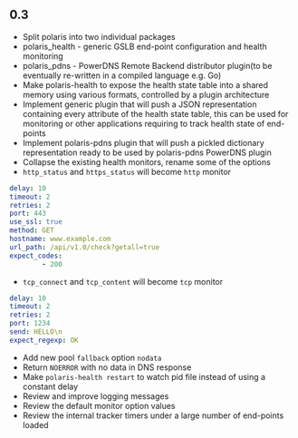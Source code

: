 ## 0.3
- Split polaris into two individual packages
 - polaris_health - generic GSLB end-point configuration and health monitoring 
 - polaris_pdns - PowerDNS Remote Backend distributor plugin(to be eventually re-written in a compiled language e.g. Go)
- Make polaris-health to expose the health state table into a shared memory using various formats, controlled by a plugin architecture
 - Implement generic plugin that will push a JSON representation containing every attribute of the health state table, this can be used for monitoring or other applications requiring to track health state of end-points  
 - Implement polaris-pdns plugin that will push a pickled dictionary representation ready to be used by polaris-pdns PowerDNS plugin 
- Collapse the existing health monitors, rename some of the options
 - `http_status` and `https_status` will become `http` monitor
 ```yaml
 delay: 10
 timeout: 2
 retries: 2
 port: 443
 use_ssl: true
 method: GET
 hostname: www.example.com
 url_path: /api/v1.0/check?getall=true
 expect_codes:
         - 200
 ```
 - `tcp_connect` and `tcp_content` will become `tcp` monitor
 ```yaml
 delay: 10
 timeout: 2
 retries: 2
 port: 1234
 send: HELLO\n
 expect_regexp: OK
 ```
- Add new pool `fallback` option `nodata`
 - Return `NOERROR` with no data in DNS response
- Make `polaris-health restart` to watch pid file instead of using a constant delay
- Review and improve logging messages
- Review the default monitor option values
- Review the internal tracker timers under a large number of end-points loaded
